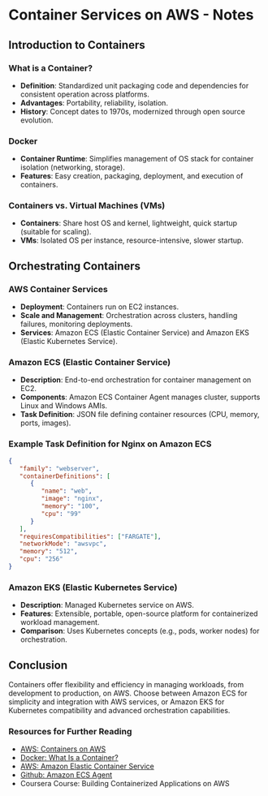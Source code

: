 # Container Services on AWS - Notes

## Introduction to Containers

### What is a Container?
- **Definition**: Standardized unit packaging code and dependencies for consistent operation across platforms.
- **Advantages**: Portability, reliability, isolation.
- **History**: Concept dates to 1970s, modernized through open source evolution.

### Docker
- **Container Runtime**: Simplifies management of OS stack for container isolation (networking, storage).
- **Features**: Easy creation, packaging, deployment, and execution of containers.

### Containers vs. Virtual Machines (VMs)
- **Containers**: Share host OS and kernel, lightweight, quick startup (suitable for scaling).
- **VMs**: Isolated OS per instance, resource-intensive, slower startup.

## Orchestrating Containers

### AWS Container Services
- **Deployment**: Containers run on EC2 instances.
- **Scale and Management**: Orchestration across clusters, handling failures, monitoring deployments.
- **Services**: Amazon ECS (Elastic Container Service) and Amazon EKS (Elastic Kubernetes Service).

### Amazon ECS (Elastic Container Service)
- **Description**: End-to-end orchestration for container management on EC2.
- **Components**: Amazon ECS Container Agent manages cluster, supports Linux and Windows AMIs.
- **Task Definition**: JSON file defining container resources (CPU, memory, ports, images).

### Example Task Definition for Nginx on Amazon ECS
```json
{
   "family": "webserver",
   "containerDefinitions": [
      {
         "name": "web",
         "image": "nginx",
         "memory": "100",
         "cpu": "99"
      }
   ],
   "requiresCompatibilities": ["FARGATE"],
   "networkMode": "awsvpc",
   "memory": "512",
   "cpu": "256"
}
```

### Amazon EKS (Elastic Kubernetes Service)
- **Description**: Managed Kubernetes service on AWS.
- **Features**: Extensible, portable, open-source platform for containerized workload management.
- **Comparison**: Uses Kubernetes concepts (e.g., pods, worker nodes) for orchestration.

## Conclusion
Containers offer flexibility and efficiency in managing workloads, from development to production, on AWS. Choose between Amazon ECS for simplicity and integration with AWS services, or Amazon EKS for Kubernetes compatibility and advanced orchestration capabilities.

### Resources for Further Reading
- [AWS: Containers on AWS](https://aws.amazon.com/containers/)
- [Docker: What Is a Container?](https://www.docker.com/resources/what-container)
- [AWS: Amazon Elastic Container Service](https://aws.amazon.com/ecs/)
- [Github: Amazon ECS Agent](https://github.com/aws/amazon-ecs-agent)
- Coursera Course: Building Containerized Applications on AWS
